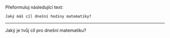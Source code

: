 Přeformuluj následující text:

```
Jaký máš cíl dnešní hodiny matematiky?
```

---

<!-- chatcmpl-749VaySJrmokWFjvl7xzp4sbz6EbJ -->

Jaký je tvůj cíl pro dnešní matematiku?